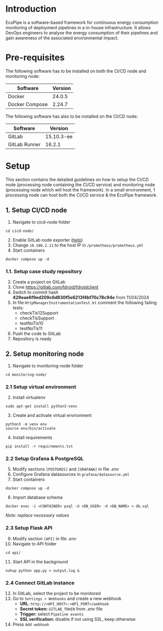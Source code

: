 # Introduction

EcoPipe is a software-based framework for continuous energy consumption monitoring of deployment pipelines in a in-house infrastructure. It allows DevOps engineers to analyse the energy consumption of their pipelines and gain awareness of the associated environmental impact.

# Pre-requisites

The following software has to be installed on both the CI/CD node and monitoring node:

| **Software**   | **Version** |
| -------------- | ----------- |
| Docker         | 24.0.5      |
| Docker Compose | 2.24.7      |

The following software has also to be installed on the CI/CD node:

| **Software**  | **Version** |
| ------------- | ----------- |
| GitLab        | 15.10.3-ee  |
| GitLab Runner | 16.2.1      |

# Setup

This section contains the detailed guidelines on how to setup the CI/CD node (processing node containing the CI/CD service) and monitoring node (processing node which will host the framework). In a small environment, 1 processing node can host both the CI/CD service & the EcoPipe framework.

## 1. Setup CI/CD node

1. Navigate to cicd-node folder

```
cd cicd-node/
```

2. Enable GitLab node exporter ([help](https://docs.gitlab.com/ee/administration/monitoring/prometheus/gitlab_exporter.html))
3. Change `10.186.2.11` to the host IP in `/prometheus/prometheus.yml`
4. Start containers

```shell
docker compose up -d
```

### 1.1. Setup case study repository

2. Create a project on GitLab
3. Clone https://gitlab.com/fdroid/fdroidclient
4. Switch to commit hash **429eae6f9ed209c6d830f5e6213f4bf70c78c94e** from 11/04/2024
5. In file `HttpManagerInstrumentationTest.kt` comment the following failing tests:
   - checkTls12Support
   - checkTlsSupport
   - testNoTls10
   - testNoTls11
6. Push the code to GitLab
7. Repository is ready

## 2. Setup monitoring node

1. Navigate to monitoring-node folder

```
cd monitoring-node/
```

### 2.1 Setup virtual environment

2. Install virtualenv

```shell
sudo apt-get install python3-venv
```

3. Create and activate virtual environment

```shell
python3 -m venv env
source env/bin/activate
```

4. Install requirements

```shell
pip install -r requirements.txt
```

### 2.2 Setup Grafana & PostgreSQL

5. Modify sections `[POSTGRES]` and `[GRAFANA]` in file _.env_
6. Configure Grafana datasources in `grafana/datasource.yml`
7. Start containers

```shell
docker compose up -d
```

8. Import database schema

```shell
docker exec -i <CONTAINER> psql -U <DB_USER> -d <DB_NAME> < db.sql
```

_Note: replace necessary values_

### 2.3 Setup Flask API

9. Modify section `[API]` in file _.env_
10. Navigate to API folder

```shell
cd api/
```

11. Start API in the background

```shell
nohup python app.py > output.log &
```

### 2.4 Connect GitLab instance

12. In GitLab, select the project to be monitored
13. Go to `Settings > Webhooks` and create a new webhook
    - **URL**: `http://<API_HOST>:<API_PORT>/webhook`
    - **Secret token:** `GITLAB_TOKEN` from _.env_ file
    - **Trigger:** select `Pipeline events`
    - **SSL verification:** disable if not using SSL, keep otherwise
14. Press `Add webhook`
